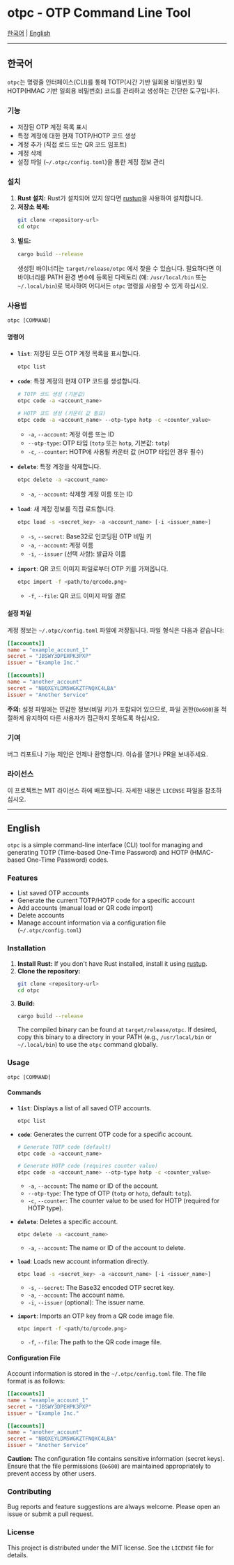 # otpc - OTP Command Line Tool

[한국어](#korean) | [English](#english)

---

## <a name="korean"></a>한국어

`otpc`는 명령줄 인터페이스(CLI)를 통해 TOTP(시간 기반 일회용 비밀번호) 및 HOTP(HMAC 기반 일회용 비밀번호) 코드를 관리하고 생성하는 간단한 도구입니다.

### 기능

*   저장된 OTP 계정 목록 표시
*   특정 계정에 대한 현재 TOTP/HOTP 코드 생성
*   계정 추가 (직접 로드 또는 QR 코드 임포트)
*   계정 삭제
*   설정 파일 (`~/.otpc/config.toml`)을 통한 계정 정보 관리

### 설치

1.  **Rust 설치:** Rust가 설치되어 있지 않다면 [rustup](https://rustup.rs/)을 사용하여 설치합니다.
2.  **저장소 복제:**
    ```bash
    git clone <repository-url>
    cd otpc
    ```
3.  **빌드:**
    ```bash
    cargo build --release
    ```
    생성된 바이너리는 `target/release/otpc` 에서 찾을 수 있습니다. 필요하다면 이 바이너리를 PATH 환경 변수에 등록된 디렉토리 (예: `/usr/local/bin` 또는 `~/.local/bin`)로 복사하여 어디서든 `otpc` 명령을 사용할 수 있게 하십시오.

### 사용법

```
otpc [COMMAND]
```

#### 명령어

*   **`list`**: 저장된 모든 OTP 계정 목록을 표시합니다.
    ```bash
    otpc list
    ```

*   **`code`**: 특정 계정의 현재 OTP 코드를 생성합니다.
    ```bash
    # TOTP 코드 생성 (기본값)
    otpc code -a <account_name>

    # HOTP 코드 생성 (카운터 값 필요)
    otpc code -a <account_name> --otp-type hotp -c <counter_value>
    ```
    *   `-a`, `--account`: 계정 이름 또는 ID
    *   `--otp-type`: OTP 타입 (`totp` 또는 `hotp`, 기본값: `totp`)
    *   `-c`, `--counter`: HOTP에 사용될 카운터 값 (HOTP 타입인 경우 필수)

*   **`delete`**: 특정 계정을 삭제합니다.
    ```bash
    otpc delete -a <account_name>
    ```
    *   `-a`, `--account`: 삭제할 계정 이름 또는 ID

*   **`load`**: 새 계정 정보를 직접 로드합니다.
    ```bash
    otpc load -s <secret_key> -a <account_name> [-i <issuer_name>]
    ```
    *   `-s`, `--secret`: Base32로 인코딩된 OTP 비밀 키
    *   `-a`, `--account`: 계정 이름
    *   `-i`, `--issuer` (선택 사항): 발급자 이름

*   **`import`**: QR 코드 이미지 파일로부터 OTP 키를 가져옵니다.
    ```bash
    otpc import -f <path/to/qrcode.png>
    ```
    *   `-f`, `--file`: QR 코드 이미지 파일 경로

#### 설정 파일

계정 정보는 `~/.otpc/config.toml` 파일에 저장됩니다. 파일 형식은 다음과 같습니다:

```toml
[[accounts]]
name = "example_account_1"
secret = "JBSWY3DPEHPK3PXP"
issuer = "Example Inc."

[[accounts]]
name = "another_account"
secret = "NBQXEYLDM5WGKZTFNQXC4LBA"
issuer = "Another Service"
```

**주의:** 설정 파일에는 민감한 정보(비밀 키)가 포함되어 있으므로, 파일 권한(`0o600`)을 적절하게 유지하여 다른 사용자가 접근하지 못하도록 하십시오.

### 기여

버그 리포트나 기능 제안은 언제나 환영합니다. 이슈를 열거나 PR을 보내주세요.

### 라이선스

이 프로젝트는 MIT 라이선스 하에 배포됩니다. 자세한 내용은 `LICENSE` 파일을 참조하십시오.

---

## <a name="english"></a>English

`otpc` is a simple command-line interface (CLI) tool for managing and generating TOTP (Time-based One-Time Password) and HOTP (HMAC-based One-Time Password) codes.

### Features

*   List saved OTP accounts
*   Generate the current TOTP/HOTP code for a specific account
*   Add accounts (manual load or QR code import)
*   Delete accounts
*   Manage account information via a configuration file (`~/.otpc/config.toml`)

### Installation

1.  **Install Rust:** If you don't have Rust installed, install it using [rustup](https://rustup.rs/).
2.  **Clone the repository:**
    ```bash
    git clone <repository-url>
    cd otpc
    ```
3.  **Build:**
    ```bash
    cargo build --release
    ```
    The compiled binary can be found at `target/release/otpc`. If desired, copy this binary to a directory in your PATH (e.g., `/usr/local/bin` or `~/.local/bin`) to use the `otpc` command globally.

### Usage

```
otpc [COMMAND]
```

#### Commands

*   **`list`**: Displays a list of all saved OTP accounts.
    ```bash
    otpc list
    ```

*   **`code`**: Generates the current OTP code for a specific account.
    ```bash
    # Generate TOTP code (default)
    otpc code -a <account_name>

    # Generate HOTP code (requires counter value)
    otpc code -a <account_name> --otp-type hotp -c <counter_value>
    ```
    *   `-a`, `--account`: The name or ID of the account.
    *   `--otp-type`: The type of OTP (`totp` or `hotp`, default: `totp`).
    *   `-c`, `--counter`: The counter value to be used for HOTP (required for HOTP type).

*   **`delete`**: Deletes a specific account.
    ```bash
    otpc delete -a <account_name>
    ```
    *   `-a`, `--account`: The name or ID of the account to delete.

*   **`load`**: Loads new account information directly.
    ```bash
    otpc load -s <secret_key> -a <account_name> [-i <issuer_name>]
    ```
    *   `-s`, `--secret`: The Base32 encoded OTP secret key.
    *   `-a`, `--account`: The account name.
    *   `-i`, `--issuer` (optional): The issuer name.

*   **`import`**: Imports an OTP key from a QR code image file.
    ```bash
    otpc import -f <path/to/qrcode.png>
    ```
    *   `-f`, `--file`: The path to the QR code image file.

#### Configuration File

Account information is stored in the `~/.otpc/config.toml` file. The file format is as follows:

```toml
[[accounts]]
name = "example_account_1"
secret = "JBSWY3DPEHPK3PXP"
issuer = "Example Inc."

[[accounts]]
name = "another_account"
secret = "NBQXEYLDM5WGKZTFNQXC4LBA"
issuer = "Another Service"
```

**Caution:** The configuration file contains sensitive information (secret keys). Ensure that the file permissions (`0o600`) are maintained appropriately to prevent access by other users.

### Contributing

Bug reports and feature suggestions are always welcome. Please open an issue or submit a pull request.

### License

This project is distributed under the MIT license. See the `LICENSE` file for details.
